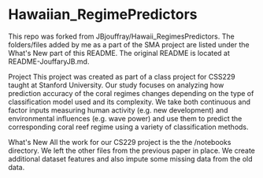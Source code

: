 # Hawaiian_RegimePredictors

This repo was forked from JBjouffray/Hawaii_RegimesPredictors. The folders/files added by me as a part of the SMA project are listed under the What's New part of this README.
The original README is located at README-JouffaryJB.md.

Project
This project was created as part of a class project for CSS229 taught at Stanford University. Our study focuses on analyzing how prediction accuracy of the coral regimes changes depending on the type of classification model used and its complexity. We take both continuous and factor inputs measuring human activity (e.g. new development) and environmental influences (e.g. wave power) and use them to predict the corresponding coral reef regime using a variety of classification methods.

What's New
All the work for our CS229 project is the the /notebooks directory. We left the other files from the previous paper in place. We create additional dataset features and also impute some missing data from the old data.
